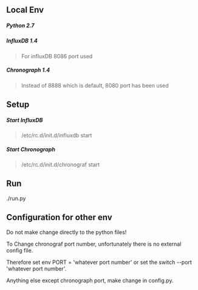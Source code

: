 ## Local Env

##### Python 2.7

##### InfluxDB 1.4

>For influxDB 8086 port used

##### Chronograph 1.4

>Instead of 8888 which is default, 8080 port has been used

## Setup

##### Start InfluxDB

>/etc/rc.d/init.d/influxdb start

##### Start Chronograph

>/etc/rc.d/init.d/chronograf start

## Run

./run.py


## Configuration for other env

Do not make change directly to the python files!

To Change chronograf port number, unfortunately there is no external config file.

Therefore set env PORT = 'whatever port number' or set the switch --port 'whatever port number'.

Anything else except chronograph port, make change in config.py.
